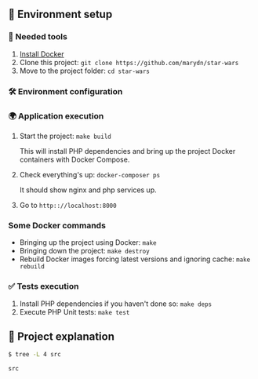 ## 🚀 Environment setup

### 🐳 Needed tools

1. [Install Docker](https://www.docker.com/get-started)
2. Clone this project: `git clone https://github.com/marydn/star-wars`
3. Move to the project folder: `cd star-wars`

### 🛠️ Environment configuration

### 🌍 Application execution

1. Start the project: `make build`
   
    This will install PHP dependencies and bring up the project Docker containers with Docker Compose.

2. Check everything's up: `docker-composer ps`

    It should show nginx and php services up.

3. Go to `http:://localhost:8000`


### Some Docker commands

- Bringing up the project using Docker: `make`
- Bringing down the project: `make destroy`
- Rebuild Docker images forcing latest versions and ignoring cache: `make rebuild`

### ✅ Tests execution

1. Install PHP dependencies if you haven't done so: `make deps`
2. Execute PHP Unit tests: `make test`

## 🤔 Project explanation

```bash
$ tree -L 4 src

src

```

